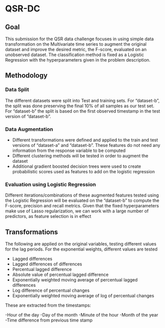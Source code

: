 # QSR-DC

## Goal

This submission for the QSR data challenge focuses in using simple data transformation on the Multivariate time series to augment the original dataset and improve the desired metric, the F-score, evaluated on an unobserved dataset. The classification method is fixed as a Logistic Regression with the hyperparameters given in the problem description.

## Methodology

### Data Split

The different datasets were split into Test and training sets. For “dataset-b”, the split was done preserving the final 10% of all samples as our test set. For “dataset-b” the split is based on the first observed timestamp in the test version of “dataset-b”.

### Data Augmentation

- Different transformations were defined and applied to the train and test versions of “dataset-a” and “dataset-b”. These features do not need any information from the response variable to be computed
- Different clustering methods will be tested in order to augment the dataset
- Additional gradient boosted decision trees were used to create probabilistic scores used as features to add on the logistic regression

### Evaluation using Logistic Regression

Different iterations/combinations of these augmented features tested using the Logistic Regression will be evaluated on the “dataset-b” to compute the F-score, precision and recall metrics. Given that the fixed hyperparameters make use of Lasso regularization, we can work with a large number of predictors, as feature selection is in effect

## Transformations

The following are applied on the original variables, testing different values for the lag periods. For the exponential weights, different values are tested

- Lagged differences
- Lagged differences of differences
- Percentual lagged difference
- Absolute value of percentual lagged difference
- Exponentially weighted moving average of percentual lagged differences
- Log difference of percentual changes
- Exponentially weighted moving average of log of percentual changes

These are extracted from the timestamps:

-Hour of the day
-Day of the month
-Minute of the hour
-Month of the year
-Time difference from previous time stamp 





